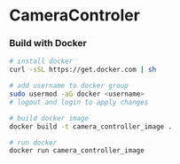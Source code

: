 # CameraControler


### Build with Docker

```bash
# install docker
curl -sSL https://get.docker.com | sh

# add username to docker group
sudo usermod -aG docker <username>
# logout and login to apply changes

# build docker image
docker build -t camera_controller_image .

# run docker
docker run camera_controller_image
```